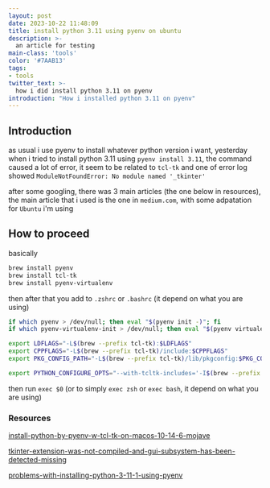 ```yaml
---
layout: post
date: 2023-10-22 11:48:09
title: install python 3.11 using pyenv on ubuntu
description: >-
  an article for testing
main-class: 'tools'
color: '#7AAB13'
tags:
- tools
twitter_text: >-
  how i did install python 3.11 on pyenv
introduction: "How i installed python 3.11 on pyenv"
---
```

## Introduction

as usual i use pyenv to install whatever python version i want, yesterday when i tried to install python 3.11 using `pyenv install 3.11`,
the command caused a lot of error, it seem to be related to `tcl-tk` and one of error log showed `ModuleNotFoundError: No module named '_tkinter'`



after some googling, there was 3 main articles (the one below in resources),
the main article that i used is the one in `medium.com`, with some adpatation for `Ubuntu` i'm using

## How to proceed

basically

```BASH
brew install pyenv
brew install tcl-tk
brew install pyenv-virtualenv
```

then after that you add to `.zshrc` or `.bashrc` (it depend on what you are using)

```BASH
if which pyenv > /dev/null; then eval "$(pyenv init -)"; fi
if which pyenv-virtualenv-init > /dev/null; then eval "$(pyenv virtualenv-init -)"; fi

export LDFLAGS="-L$(brew --prefix tcl-tk):$LDFLAGS"
export CPPFLAGS="-L$(brew --prefix tcl-tk)/include:$CPPFLAGS"
export PKG_CONFIG_PATH="-L$(brew --prefix tcl-tk)/lib/pkgconfig:$PKG_CONFIG_PATH"

export PYTHON_CONFIGURE_OPTS="--with-tcltk-includes='-I$(brew --prefix tcl-tk)/include' --with-tcltk-libs='-L$(brew --prefix tcl-tk)/lib -ltcl8.6 -ltk8.6':$PYTHON_CONFIGURE_OPTS"
```

then run `exec $0` (or to simply `exec zsh` or `exec bash`, it depend on what you are using)


### Resources

[install-python-by-pyenv-w-tcl-tk-on-macos-10-14-6-mojave](https://medium.com/@azuryn/install-python-by-pyenv-w-tcl-tk-on-macos-10-14-6-mojave-14fde5351f53)

[tkinter-extension-was-not-compiled-and-gui-subsystem-has-been-detected-missing](https://stackoverflow.com/questions/76878713/tkinter-extension-was-not-compiled-and-gui-subsystem-has-been-detected-missing)

[problems-with-installing-python-3-11-1-using-pyenv](https://stackoverflow.com/questions/75096114/problems-with-installing-python-3-11-1-using-pyenv)